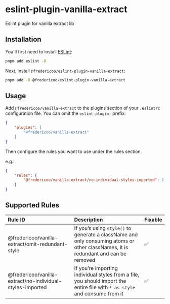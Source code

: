 # eslint-plugin-vanilla-extract

Eslint plugin for vanilla extract lib

## Installation

You'll first need to install [ESLint](https://eslint.org/):

```sh
pnpm add eslint -D
```

Next, install `@fredericoo/eslint-plugin-vanilla-extract`:

```sh
pnpm add -D @fredericoo/eslint-plugin-vanilla-extract
```

## Usage

Add `@fredericoo/vanilla-extract` to the plugins section of your `.eslintrc` configuration file. You can omit the `eslint-plugin-` prefix:

```json
{
    "plugins": [
        "@fredericoo/vanilla-extract"
    ]
}
```


Then configure the rules you want to use under the rules section.

e.g.:
```json
{
    "rules": {
        "@fredericoo/vanilla-extract/no-individual-styles-imported": 2
    }
}
```

## Supported Rules


| Rule ID | Description | Fixable |
|:--------|:------------|:--------|
| @fredericoo/vanilla-extract/omit-redundant-style | If you’s using `style()` to generate a className and only consuming atoms or other classNames, it is redundant and can be removed | ✅ |
| @fredericoo/vanilla-extract/no-individual-styles-imported | If you’re importing individual styles from a file, you should import the entire file with `* as style` and consume from it | ✅ |

